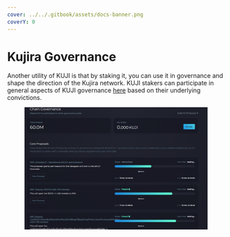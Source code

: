 ```yaml
---
cover: ../../.gitbook/assets/docs-banner.png
coverY: 0
---
```


# Kujira Governance

Another utility of KUJI is that by staking it, you can use it in governance and shape the direction of the Kujira network. KUJI stakers can participate in general aspects of KUJI governance [here](https://blue.kujira.app/govern) based on their underlying convictions.&#x20;

<figure><img src="../../.gitbook/assets/image (3) (1) (1).png" alt=""><figcaption></figcaption></figure>

